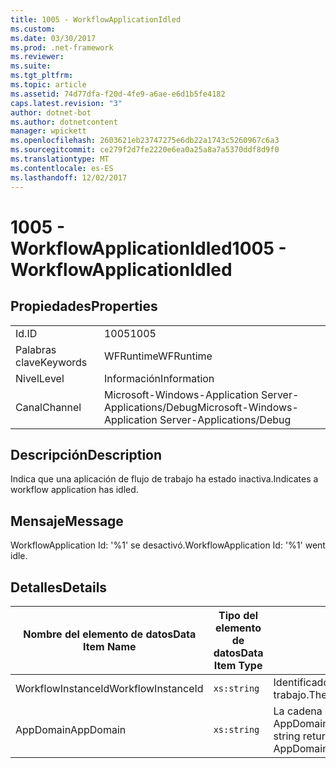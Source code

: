```yaml
---
title: 1005 - WorkflowApplicationIdled
ms.custom: 
ms.date: 03/30/2017
ms.prod: .net-framework
ms.reviewer: 
ms.suite: 
ms.tgt_pltfrm: 
ms.topic: article
ms.assetid: 74d77dfa-f20d-4fe9-a6ae-e6d1b5fe4182
caps.latest.revision: "3"
author: dotnet-bot
ms.author: dotnetcontent
manager: wpickett
ms.openlocfilehash: 2603621eb23747275e6db22a1743c5260967c6a3
ms.sourcegitcommit: ce279f2d7fe2220e6ea0a25a8a7a5370ddf8d9f0
ms.translationtype: MT
ms.contentlocale: es-ES
ms.lasthandoff: 12/02/2017
---
```

# <a name="1005---workflowapplicationidled"></a><span data-ttu-id="a7f17-102">1005 - WorkflowApplicationIdled</span><span class="sxs-lookup"><span data-stu-id="a7f17-102">1005 - WorkflowApplicationIdled</span></span>
## <a name="properties"></a><span data-ttu-id="a7f17-103">Propiedades</span><span class="sxs-lookup"><span data-stu-id="a7f17-103">Properties</span></span>  
  
|||  
|-|-|  
|<span data-ttu-id="a7f17-104">Id.</span><span class="sxs-lookup"><span data-stu-id="a7f17-104">ID</span></span>|<span data-ttu-id="a7f17-105">1005</span><span class="sxs-lookup"><span data-stu-id="a7f17-105">1005</span></span>|  
|<span data-ttu-id="a7f17-106">Palabras clave</span><span class="sxs-lookup"><span data-stu-id="a7f17-106">Keywords</span></span>|<span data-ttu-id="a7f17-107">WFRuntime</span><span class="sxs-lookup"><span data-stu-id="a7f17-107">WFRuntime</span></span>|  
|<span data-ttu-id="a7f17-108">Nivel</span><span class="sxs-lookup"><span data-stu-id="a7f17-108">Level</span></span>|<span data-ttu-id="a7f17-109">Información</span><span class="sxs-lookup"><span data-stu-id="a7f17-109">Information</span></span>|  
|<span data-ttu-id="a7f17-110">Canal</span><span class="sxs-lookup"><span data-stu-id="a7f17-110">Channel</span></span>|<span data-ttu-id="a7f17-111">Microsoft-Windows-Application Server-Applications/Debug</span><span class="sxs-lookup"><span data-stu-id="a7f17-111">Microsoft-Windows-Application Server-Applications/Debug</span></span>|  
  
## <a name="description"></a><span data-ttu-id="a7f17-112">Descripción</span><span class="sxs-lookup"><span data-stu-id="a7f17-112">Description</span></span>  
 <span data-ttu-id="a7f17-113">Indica que una aplicación de flujo de trabajo ha estado inactiva.</span><span class="sxs-lookup"><span data-stu-id="a7f17-113">Indicates a workflow application has idled.</span></span>  
  
## <a name="message"></a><span data-ttu-id="a7f17-114">Mensaje</span><span class="sxs-lookup"><span data-stu-id="a7f17-114">Message</span></span>  
 <span data-ttu-id="a7f17-115">WorkflowApplication Id: '%1' se desactivó.</span><span class="sxs-lookup"><span data-stu-id="a7f17-115">WorkflowApplication Id: '%1' went idle.</span></span>  
  
## <a name="details"></a><span data-ttu-id="a7f17-116">Detalles</span><span class="sxs-lookup"><span data-stu-id="a7f17-116">Details</span></span>  
  
|<span data-ttu-id="a7f17-117">Nombre del elemento de datos</span><span class="sxs-lookup"><span data-stu-id="a7f17-117">Data Item Name</span></span>|<span data-ttu-id="a7f17-118">Tipo del elemento de datos</span><span class="sxs-lookup"><span data-stu-id="a7f17-118">Data Item Type</span></span>|<span data-ttu-id="a7f17-119">Descripción</span><span class="sxs-lookup"><span data-stu-id="a7f17-119">Description</span></span>|  
|--------------------|--------------------|-----------------|  
|<span data-ttu-id="a7f17-120">WorkflowInstanceId</span><span class="sxs-lookup"><span data-stu-id="a7f17-120">WorkflowInstanceId</span></span>|`xs:string`|<span data-ttu-id="a7f17-121">Identificador de la aplicación del flujo de trabajo.</span><span class="sxs-lookup"><span data-stu-id="a7f17-121">The workflow application id</span></span>|  
|<span data-ttu-id="a7f17-122">AppDomain</span><span class="sxs-lookup"><span data-stu-id="a7f17-122">AppDomain</span></span>|`xs:string`|<span data-ttu-id="a7f17-123">La cadena devuelta por AppDomain.CurrentDomain.FriendlyName.</span><span class="sxs-lookup"><span data-stu-id="a7f17-123">The string returned by AppDomain.CurrentDomain.FriendlyName.</span></span>|
